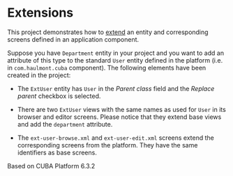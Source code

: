 # Extensions

This project demonstrates how to [extend](https://doc.cuba-platform.com/manual-6.3/extension.html) an entity and corresponding screens defined in an application component.

Suppose you have `Department` entity in your project and you want to add an attribute of this type to the standard `User` entity defined in the platform (i.e. in `com.haulmont.cuba` component). The following elements have been created in the project:

- The `ExtUser` entity has `User` in the *Parent class* field and the *Replace parent* checkbox is selected.

- There are two `ExtUser` views with the same names as used for `User` in its browser and editor screens. Please notice that they extend base views and add the `department` attribute.

- The `ext-user-browse.xml` and `ext-user-edit.xml` screens extend the corresponding screens from the platform. They have the same identifiers as base screens.

Based on CUBA Platform 6.3.2